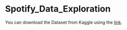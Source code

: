 # Spotify_Data_Exploration

You can download the Dataset from Kaggle using the [link](https://www.kaggle.com/datasets/sandeepkumar7372/spotify-dataset).

